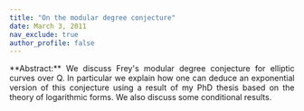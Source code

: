 ```yaml
---
title: "On the modular degree conjecture"
date: March 3, 2011
nav_exclude: true
author_profile: false
---
```

<div style="text-align: justify !important; text-justify: inter-word;" markdown="1">
**Abstract:** We discuss Frey's modular degree conjecture for elliptic curves over Q. In particular we explain how one can deduce an exponential version of this conjecture using a result of my PhD thesis based on the theory of logarithmic forms. We also discuss some conditional results.
